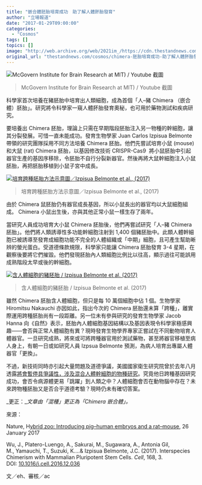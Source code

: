 ```yaml
---
title: "嵌合體胚胎培育成功　助了解人體肧胎發育"
author: "立場報道"
date: "2017-01-29T09:00:00"
categories:
  - "Cosmos"
tags: []
topics: []
image: "http://web.archive.org/web/2021im_/https://cdn.thestandnews.com/media/photos/cache/maxresdefault_Alamk_1200x0.jpg"
original_url: "thestandnews.com/cosmos/chimera-胚胎培育成功-助了解人體肧胎發育"
---
```

![McGovern Institute for Brain Research at MIT) / Youtube 截圖 ](http://web.archive.org/web/2021im_/https://cdn.thestandnews.com/media/photos/cache/maxresdefault_Alamk_1200x0.jpg)

> McGovern Institute for Brain Research at MIT) / Youtube 截圖

科學家首次培養在豬胚胎中培育出人類細胞，成為首個「人–豬 Chimera （嵌合體）胚胎」。研究將令科學家一窺人體肧胎發育奧秘，也可用於藥物測試和疾病研究。

要培養出 Chimera 胚胎，理論上只需在早期階段胚胎注入另一物種的幹細胞，讓其分裂發展。可惜一直未能成功。發育生物學家 Juan Carlos Izpisua Belmonte 帶領的研究團隊採用不同方法培養 Chimera 胚胎。他們先嘗試培育小鼠 (mouse) 和大鼠 (rat) Chimera 胚胎，以基因修改技術 CRISPR-Cas9  將小鼠胚胎中引起器官生產的基因序移除，令胚胎不自行分裂新器官。然後再將大鼠幹細胞注入小鼠胚胎，再把胚胎移植到小鼠子宮中成長。

[![培育跨種胚胎方法示意圖／Izpisua Belmonte et al., (2017)](http://web.archive.org/web/2021im_/https://cdn.thestandnews.com/media/photos/cache/Screen20Shot202017-01-2820at205.15.1720PM_4kBTA_1200x0.png)](http://web.archive.org/web/20210629052452/https://cdn.thestandnews.com/media/photos/cache/Screen20Shot202017-01-2820at205.15.1720PM_4kBTA_1200x0.png)

> 培育跨種胚胎方法示意圖／Izpisua Belmonte et al., (2017)

由於 Chimera 鼠胚胎仍有器官成長基因，所以小鼠長出的器官均以大鼠細胞組成。 Chimera 小鼠出生後，亦與其他正常小鼠一樣生存了兩年。

當研究人員成功培育大小鼠 Chimera 胚胎後，他們再嘗試研究「人–豬 Chimera 胚胎」。他們將人類誘導性多功能幹細胞注射到 1,400 個豬胚胎中。此類人體幹細胞已被誘導至發育成細胞功能不完全的人體組織或「中期」細胞，且可產生幫助晰辨的螢光蛋白。受道德條款規限，科學家只能讓 Chimera 胚胎發育 3-4 星期，在觀察後要將它們摧毀。他們發現胚胎內人類細胞比例比以往高，顯示過往可能誤用成熟階段太早或後的幹細胞。

[![含人體細胞的豬胚胎 / Izpisua Belmonte et al. (2017)](http://web.archive.org/web/2021im_/https://cdn.thestandnews.com/media/photos/cache/Screen20Shot202017-01-2820at205.17.5620PM_e93yx_1200x0.png)](http://web.archive.org/web/20210629052452/https://cdn.thestandnews.com/media/photos/cache/Screen20Shot202017-01-2820at205.17.5620PM_e93yx_1200x0.png)

> 含人體細胞的豬胚胎 / Izpisua Belmonte et al. (2017)

雖然 Chimera 胚胎含人體細胞，但只是每 10 萬個細胞中佔 1 個。生物學家 Hiromitsu Nakauchi 亦因如此，指出今次的 Chimera 胚胎還未算「跨種」，離實際運用跨種胚胎尚有一段距離。另一位未有參與研究的發育生物學家 Jacob Hanna 向《自然》表示，胚胎內人體細胞基因結構以及基因表現令科學家極感興趣——會否與正常人體細胞有異？現時發育生物學界專家正嘗試在不同動物培育人體器官。一旦研究成熟，將來或可將跨種器官用於測試藥物，甚至將器官移植至病人身上，有朝一日或如研究人員 Izpsua Belmonte 預測，為病人培育出專屬人體器官「更換」。

不過，新技術同時亦引起大量問題及道德爭議，美國國家衛生研究院曾於去年八月透露[將會暫停具爭議性，涉及混合人體幹細胞的物種研究](http://web.archive.org/web/20210629052452/http://www.sciencemag.org/news/2016/08/nih-moves-lift-moratorium-animal-human-chimera-research)。究竟他日跨種基因研究成功，會否令病源體更易「跳躍」到人類之中？人體細胞會否在動物腦中存在？未來跨物種胚胎又是否合乎道德考驗？現時仍未有確切答案。

_更正：__文章由「混種」更正為「Chimera 嵌合體」。_

來源：

Nature, H[ybrid zoo: Introducing pig–human embryos and a rat–mouse](http://web.archive.org/web/20210629052452/http://www.nature.com/news/hybrid-zoo-introducing-pig-human-embryos-and-a-rat-mouse-1.21378?WT.mc_id=FBK_NA_1701_FHNEWSHYBRIDZOO_PORTFOLIO#/b1), 26 January 2017

Wu, J., Platero-Luengo, A., Sakurai, M., Sugawara, A., Antonia Gil, M., Yamauchi, T., Suzuki, K....& Izpisua Belmonte, J.C. (2017). Interspecies Chimerism with Mammalian Pluripotent Stem Cells. _Cell_, 168, 3. DOI: [10.1016/j.cell.2016.12.036](http://web.archive.org/web/20210629052452/http://www.cell.com/cell/abstract/S0092-8674(16)31752-4?_returnURL=http%3A%2F%2Flinkinghub.elsevier.com%2Fretrieve%2Fpii%2FS0092867416317524%3Fshowall%3Dtrue)

文／eh、審核／ac